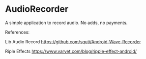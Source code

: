 # AudioRecorder
 A simple application to record audio. No adds, no payments.
 
 References:
 
 Lib Audio Record
 https://github.com/squti/Android-Wave-Recorder
 
 Riple Effects
 https://www.varvet.com/blog/ripple-effect-android/
